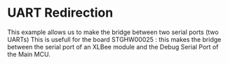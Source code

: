 UART Redirection
================

This example allows us to make the bridge between two serial ports (two UARTs)
This is usefull for the board STGHW00025 : this makes the bridge between
the serial port of an XLBee module and the Debug Serial Port of the Main MCU.
